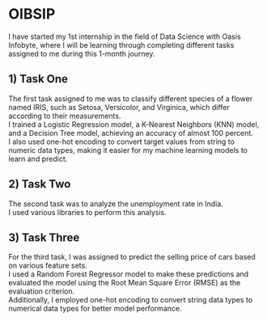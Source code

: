 # OIBSIP

I have started my 1st internship in the field of Data Science with Oasis Infobyte, where I will be learning through completing different tasks assigned to me during this 1-month journey.

## 1) Task One

The first task assigned to me was to classify different species of a flower named IRIS, such as Setosa, Versicolor, and Virginica, which differ according to their measurements.  
I trained a Logistic Regression model, a K-Nearest Neighbors (KNN) model, and a Decision Tree model, achieving an accuracy of almost 100 percent.  
I also used one-hot encoding to convert target values from string to numeric data types, making it easier for my machine learning models to learn and predict.

## 2) Task Two

The second task was to analyze the unemployment rate in India.  
I used various libraries to perform this analysis.

## 3) Task Three

For the third task, I was assigned to predict the selling price of cars based on various feature sets.  
I used a Random Forest Regressor model to make these predictions and evaluated the model using the Root Mean Square Error (RMSE) as the evaluation criterion.  
Additionally, I employed one-hot encoding to convert string data types to numerical data types for better model performance.
